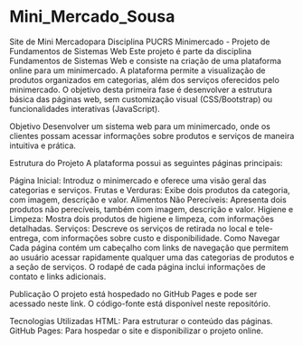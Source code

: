 # Mini_Mercado_Sousa
  Site de Mini Mercadopara Disciplina PUCRS
Minimercado - Projeto de Fundamentos de Sistemas Web
Este projeto é parte da disciplina Fundamentos de Sistemas Web e consiste na criação de uma plataforma online para um minimercado. A plataforma permite a visualização de produtos organizados em categorias, além dos serviços oferecidos pelo minimercado. O objetivo desta primeira fase é desenvolver a estrutura básica das páginas web, sem customização visual (CSS/Bootstrap) ou funcionalidades interativas (JavaScript).

Objetivo
Desenvolver um sistema web para um minimercado, onde os clientes possam acessar informações sobre produtos e serviços de maneira intuitiva e prática.

Estrutura do Projeto
A plataforma possui as seguintes páginas principais:

Página Inicial: Introduz o minimercado e oferece uma visão geral das categorias e serviços.
Frutas e Verduras: Exibe dois produtos da categoria, com imagem, descrição e valor.
Alimentos Não Perecíveis: Apresenta dois produtos não perecíveis, também com imagem, descrição e valor.
Higiene e Limpeza: Mostra dois produtos de higiene e limpeza, com informações detalhadas.
Serviços: Descreve os serviços de retirada no local e tele-entrega, com informações sobre custo e disponibilidade.
Como Navegar
Cada página contém um cabeçalho com links de navegação que permitem ao usuário acessar rapidamente qualquer uma das categorias de produtos e a seção de serviços. O rodapé de cada página inclui informações de contato e links adicionais.

Publicação
O projeto está hospedado no GitHub Pages e pode ser acessado neste link. O código-fonte está disponível neste repositório.

Tecnologias Utilizadas
HTML: Para estruturar o conteúdo das páginas.
GitHub Pages: Para hospedar o site e disponibilizar o projeto online.
